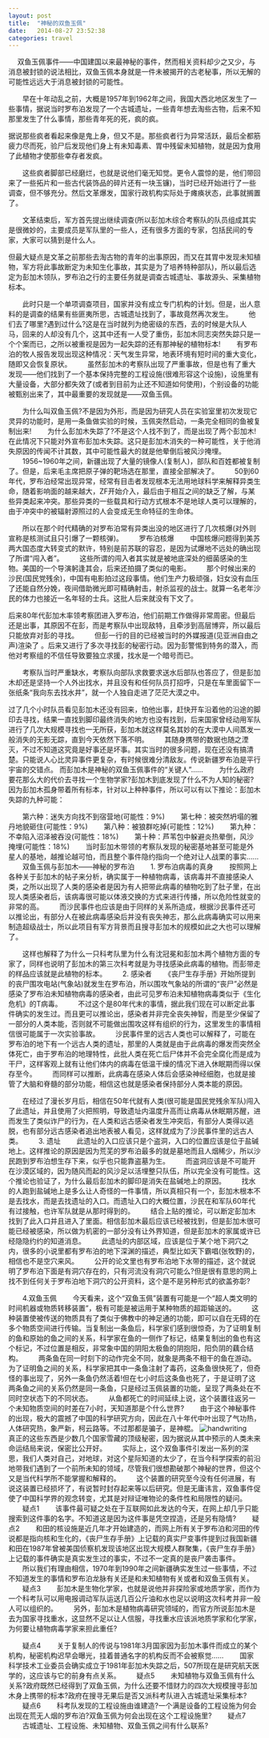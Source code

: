 ```yaml
---
layout: post
title:  "神秘的双鱼玉佩"
date:   2014-08-27 23:52:38
categories: travel
---
```


　  双鱼玉佩事件——中国建国以来最神秘的事件，然而相关资料却少之又少，与消息被封锁的说法相比，双鱼玉佩本身就是一件未被揭开的古老秘事，所以无解的可能性远远大于消息被封锁的可能性。

　　早在十年动乱之前，大概是1957年到1962年之间，我国大西北地区发生了一些事情，据说当时罗布泊发现了一个古城遗址，一些青年想去淘些古物，后来不知那里发生了什么事情，那些青年死的死，疯的疯。


据说那些疯者看起来像是鬼上身，但又不是。那些疯者行为异常活跃，最后全都筋疲力尽而死，验尸后发现他们身上有未知毒素、胃中残留未知植物，就是因为食用了此植物才使那些幸存者发疯。

　　这些疯者脚部已经磨烂，也就是说他们毫无知觉。更令人震惊的是，他们带回来了一些拓片和一些古代装饰品的碎片还有一块玉镰)，当时已经开始进行了一些调查，但不够充分。然后文革爆发，国家行政机构实际处于瘫痪状态，此事就搁置了。

　　文革结束后，军方首先提出继续调查(所以彭加木综合考察队的队员组成其实是很微妙的，主要成员是军队里的一些人，还有很多方面的专家，包括民间的专家，大家可以猜到是什么人。
    
但最大疑点是文革之前那些去淘古物的青年的出事原因，而又在其胃中发现未知植物，军方将此事故断定为未知生化事故，其实是为了培养特种部队)，所以最后选定为彭加木领队，罗布泊之行的主要任务就是调查古城遗址、事故源头、采集植物标本。

　　此时只是一个单项调查项目，国家并没有成立专门机构的计划。但是，出人意料的是调查的结果有些匪夷所思，古城遗址找到了，事故竟然再次发生。
　　他们去了哪里?遇到过什么?这是在当时就列为绝密级的东西，去的时候是大队人马，回来的人却没有几个，这其中还有一人受了重伤，彭加木同志突然失踪只是一个个案而已，之所以被重视是因为一起失踪的还有那神秘的植物标本!
　　有罗布泊的牧人报告发现出现这种情况：天气发生异常，地表环境有短时间的重大变化，随即又会恢复原状。
　　虽然彭加木的考察队出现了严重事故，但是也有了重大发现——他们找到了一个基本保持完整的工程设施(很难形容这个设施)，设施里有大量设备，大部分都失效了(或者到目前为止还不知道如何使用)，个别设备的功能被甄别出来了，其中最重要的发现就是——双鱼玉佩。

　　为什么叫双鱼玉佩?不是因为外形，而是因为研究人员在实验室里初次发现它灵异的功能时，是用一条鱼做实验的时候，玉佩突然启动，一条完全相同的鱼被复制出来!
　　为什么彭加木失踪了?不是这个人找不到了，而是出现了两个彭加木!在此情况下只能对外宣布彭加木失踪。这只是彭加木消失的一种可能性，关于他消失原因的传闻不计其数，其中可能性最大的就是他晕倒后被风沙掩埋。
　　1956~1960年之间，新疆出现了大量的镜像人(复制人)，部队和百姓都被复制了。但是，后来毛主席把原子弹的靶场选在那里，直接全部解决了。
　　50到60年代，罗布泊经常出现异常，经常有目击者发现根本无法用地球科学来解释异类生命，随着影响面的越来越大，ZF开始介入，最后由于相互之间的缺乏了解，与某些异类起来冲突。那些异类的一些载具和行动方式根本不是地球人类可以理解的，由于冲突中的被辐射源照过的人会变成无生命特征的生命体。

　　所以在那个时代精确的对罗布泊常有异类出没的地区进行了几次核爆(对外则宣称是核测试且只引爆了一颗核弹)。
　　罗布泊核爆
　　中国核爆问题得到美苏两大国态度大转变式的默许，特别是前苏联的容忍，是因为试爆地不远处的确出现了所谓“闯入者”。
　　这些所谓的闯入者其实就是被地底深处的细菌感染的生物。美国的一个导演躬逢其会，后来还拍摄了类似的电影。
　　那个时候出来的沙民(国民党残余)，中国有电影拍过这段事情。他们生产力极顽强，妇女没有血压了还能自然分娩，夜间借助微光即可精确射击，射杀监视的战士。就算一名老年沙民的体力也接近一名年轻的士兵。这批人后来就没有下文了。

后来80年代彭加木率领考察团进入罗布泊，他们前期工作做得非常周密。但最后还是出事，其原因不在彭，而是考察队中出现敌特，且牵涉到高层博弈，所以最后只能放弃对彭的寻找。
　　但彭一行的目的已经被当时的外媒报道(见亚洲自由之声)渲染了 。后来又进行了多次寻找彭的秘密行动。因为彭警惕到特务的潜入，而他对考察组的不信任导致要独立求援，找水是一个暗号而已。

　　考察队当时严重缺水，考察队向部队求救要求送水后部队也答应了，但是彭加木却还是坚持一个人外出找水，并且没有和任何队员打招呼，只是在车里面留下一张纸条“我向东去找水井”，就一个人独自走进了茫茫大漠之中。

过了几个小时队员看见彭加木还没有回来，怕他出事，赶快开车沿着他的沿途的脚印去寻找，结果一直找到脚印最终消失的地方也没有找到，后来国家曾经动用军队进行了几次大规模寻找也一无所获，彭加木就这样莫名其妙的在大漠中人间蒸发一般消失的无影无踪，直到今天依然下落不明。
　　其随身携带的数据也随之湮灭，不过不知道这究竟是好事还是坏事。其实当时的很多问题，现在还没有搞清楚。只能说人心比灵异事件更复杂，有时候很难分清敌友。传说新疆罗布泊是平行宇宙的交错点。 而彭加木是神秘的双鱼玉佩事件的“关键人”……
　　为什么政府要花那么大的代价去寻找一个生物学家?彭加木到底发现了什么不为人知的秘密?因为彭加木孤身带着所有标本，针对以上种种事件，所以可以有以下推论：彭加木失踪的九种可能：

　　第六种：迷失方向找不到宿营地(可能性：9%)
　　第七种：被突然坍塌的雅丹地貌砸住(可能性：9%)
　　第八种：被狼群吃掉(可能性：12%)
　　第九种：不幸陷入沼泽被吞没(可能性：18%)
　　第十种：芦苇包中躲避炎热晕倒，风沙掩埋(可能性：18%)
　　当时彭加木带领的考察队发现的秘密基地甚至可能是外星人的基地，越推论越可怕，而且整个事件隐约指向一个绝对让人战栗的事实……
　　双鱼玉佩与彭加木——神秘的罗布泊
　　1. 罗布泊病毒的真身
　　按照网上各种关于彭加木的帖子来分析，确实属于一种植物病毒，该病毒并不直接感染人类，之所以出现了人类的感染者是因为有人把带此病毒的植物吃到了肚子里，在出现人类感染者后，该病毒很可能以体液交换的方式来进行传播，所以危险性就变的非常的高。
　　而沙民事件也应该是由于同样的关系所造成，根据沙民事件还可以推论出，有部分人在被此病毒感染后并没有丧失神志，那么此病毒确实可以用来制造超级战士，所以此项目有军方背景而且搜寻彭加木的规模如此之大也可以理解了。

　　这样也解释了为什么一只科考队里为什么有沈冠冕和彭加木两个植物方面的专家了，同样也说明了彭加木的第三次科考就是为寻找感染此病毒的植物。而彭带走的样品应该就是此植物的标本。
　　2. 感染者
　　《丧尸生存手册》开始所提到的丧尸围攻电站(气象站)就发生在罗布泊，所以围攻气象站的所谓的“丧尸”必然是感染了罗布泊未知植物病毒的感染者，由此可见罗布泊未知植物病毒类似于《生化危机》的T病毒。
　　不过这个是80年代末的事情，据此我们现在可以断定此事件确实的发生过。而且更可以推论出，感染者并非完全丧失神智，而是至少保留了一部分的人类本能，否则就不可能做出围攻这样有组织的行为，这里发生的事情相信很可能属于一次实验事故。
　　沙民事件里的远古人类也可以解释了，可能在罗布泊的地下有一个远古人类的遗址，那里的人类就是由于此病毒的爆发而突然全体死亡，由于罗布泊的地理特性，此批人类在死亡后尸体并不会完全腐化而是成为干尸，这样客观上就有让他们体内的病毒在低温干燥的情况下进入休眠期而得以保存至今。
　　而同样可以推断，此病毒在感染人体后会感染神经细胞，也就是接管了大脑和脊髓的部分功能，相信这也就是感染者保持部分人类本能的原因。

　　在经过了漫长岁月后，相信在50年代就有人类(很可能是国民党残余军队)闯入了此遗址，并且使用了火把照明，导致遗址内温度升高而让病毒从休眠期苏醒，进而发生了类似诈尸的行为，在人类和远古感染者发生冲突后，有部分人类得以逃脱，也有部分远古感染者追出地表被人看见，这样就成为了沙民事件里的远古人类。
　　3. 遗址
　　此遗址的入口应该只是个盗洞，入口的位置应该是位于盐碱地上。这样推论的原因是因为荒芜的罗布泊最多的就是墓地而且人烟稀少，所以沙民跑到罗布泊想生存下来，似乎也只能靠盗墓为生。
　　而盗洞应该是不可能开在沙漠区域的，因为随风而起的风沙足以活埋整只队伍，所以完全没有可能性。这个推论也验证了，为什么最后彭加木的脚印是消失在盐碱地上的原因。
　　找水的人跑到盐碱地上是多么让人奇怪的一件事情，所以真相只有一个，彭加木根本不是去找水，而是去找遗址的入口。而遗址入口的大概位置，沙民在和军队60年代有过接触，也许军队就是从那时得到的。
　　结合上贴的推论，可以断定彭加木找到了此入口并且进入了里面。相信彭加木最后应该已经被找到，但是彭加木很可能已经被感染，所以做为机密的一部分没有让外界知道，但是彭加木的家属或许已经隐隐约约的知道消息。
　　此遗址的内部区域，应该是位于某个地下洞穴之内，很多的小说里都有罗布泊的地下深渊的描述，典型比如天下霸唱(张牧野)的，相信也不是空穴来风。
　　公开的论文里也有罗布泊地下水带的描述，这个就说明了罗布泊下面是有洞穴存在的，只有河流没有洞穴可能么?但是很有意思的网上找不到任何关于罗布泊地下洞穴的公开资料，这个是不是另种形式的欲盖弥彰?

　　4.双鱼玉佩
　　今天看来，这个“双鱼玉佩”装置有可能是一个“超人类文明的时间机器或物质转移装置”，极有可能是被运用于某种物质的超距输送的。
　　这种装置使被传送的物质具有了类似于佛教中的神足通的功能，即可以自在无碍的在多个物质空间进行传输。当复制出一条鱼后，科学家们感到很惊奇，为了证明复制的鱼和原始的鱼之间的关系，科学家在鱼的一侧作了标记，结果复制出的鱼也有这个标记，不过位置是相反，非常象中国的阴阳太极鱼的阴抱阳，阳负阴的藕合结构。
　　两条鱼在同一时刻下的动作完全不同，就象是两条不相干的鱼在游动。为了证明鱼之间的关系，科学家把其中一条鱼注射了毒药，这条鱼很快死了，但奇怪的事出现了，另外一条鱼仍然活着!但在七小时后这条鱼也死了，于是证明了这两条鱼之间的关系仍然是同一条鱼，只是经过玉佩装置的功能，呈现了两条处在不同时空状态下的不同状态。
　　从鱼都死亡的时间延续上说，这个装置往返另一个未知物质空间的时差在7小时，天知道那是个什么世界?
　　由于这个神秘事件的出现，极大的震撼了中国的科学研究方向，因此在八十年代中叶出现了气功热，人体研究热，象严新，柯云路等。不过那都是骗子，是神棍。
![handwriting][shouji]
　　真正的这些东西是少数几个国家雪藏的顶级秘密，因为据说从其中预示的人类未来命运结局来说，保密比公开好。
　　实际上，这个双鱼事件引发出一系列的深思，我们人类对自己，对地球，对这个星际知道的太少了，在当今科学探索的前沿地带我们遇到了一个前所未知的领域，尽管我们很想勘破那个神秘的世界，但这个又是当代科学所不能掌握和解释的。
　　这个装置的研究至今没有任何进展，有说这装置已经损坏了，有说暂时封存起来等以后研究。但是无庸讳言，双鱼事件促使了中国科学界的观念转变，尤其是对辩证唯物论的条件性和局限性的疑问。
　　疑点1
　　该事件最可疑之处在于互联网如此发达的今天，在网上却几乎只能搜索到这件事的名字。不知道这是因为这件事是凭空捏造，还是另有隐情?
　　疑点2
　　和田的核设施是近几年才开始建造的，而网上所有关于罗布泊和河田的传说都是指向核和生化的，《丧尸生存手册》上记载的真实尸变事件提到过我国新疆和田在1987年曾被美国侦察机发现该地区出现大规模人群聚集，《丧尸生存手册》上记载的事件确实是真实发生过的事实，不过不一定真的是丧尸袭击事件。
　　所以我们有理由相信，1970年到1990年之间新疆确实发生过一些事情，不过不知道发生的事情和罗布泊龙脉有关还是和未知植物有关或者和双鱼玉佩有关。
　　疑点3
　　彭加木是生物化学家，也就是说他并非探险家或地质学家，而作为一个科考队可以用电报调动军队运送几百公斤油和水也足以说明这次科考并非一般人可以组织的。
　　另外，彭加木是植物病毒研究领域的，而官方所说彭加木是去为国家寻找重水，这显然不足以让人信服，寻找重水应该派地质学家和化学家，为何要让植物病毒学家来担此重任?

　　疑点4
　　关于复制人的传说与1981年3月国家因为彭加木事件而成立的某个机构，秘密机构迟早会曝光，挂着普通名字的机构反而不会被察觉……
　　国家科学技术工业委员会确实成立于1981年彭加木失踪之后，507所现在是研究航天医学的，这应该与它的前身有点关系。
　　疑点5
　　未知植物与双鱼玉佩有什么关系?政府既然已经得到了双鱼玉佩，为什么还要不惜财力的四次大规模搜寻彭加木身上携带的标本?政府在搜寻无果后是否又派科考队进入古城遗址采集标本?
　　疑点6
　　科考队发现的工程设施由谁建造?一个满是设备的工程设施为何会出现在荒无人烟的罗布泊?双鱼玉佩为何会出现在这个工程设施里?
　　疑点7
　　古城遗址、工程设施、未知植物、双鱼玉佩之间有什么联系?

[shouji]: /images/handwriting.png